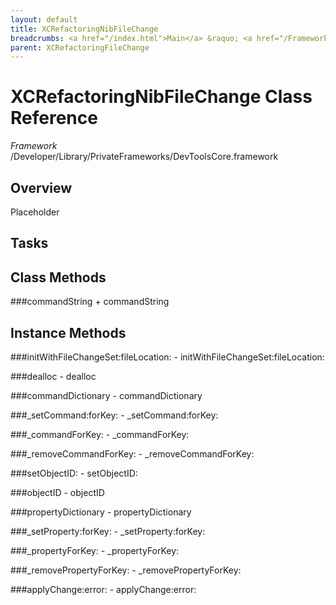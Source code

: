 ```yaml
---
layout: default
title: XCRefactoringNibFileChange
breadcrumbs: <a href="/index.html">Main</a> &raquo; <a href="/Frameworks.html">Framework</a> &raquo; <a href="/Frameworks/DevToolsCore.html">DevToolsCore</a> &raquo; XCRefactoringNibFileChange
parent: XCRefactoringFileChange 
---
```

# XCRefactoringNibFileChange Class Reference

*Framework* /Developer/Library/PrivateFrameworks/DevToolsCore.framework

## Overview

Placeholder

## Tasks

## Class Methods

<a name="+commandString"></a>
###commandString
    + commandString

## Instance Methods

<a name="-initWithFileChangeSet:fileLocation:"></a>
###initWithFileChangeSet:fileLocation:
    - initWithFileChangeSet:fileLocation:

<a name="-dealloc"></a>
###dealloc
    - dealloc

<a name="-commandDictionary"></a>
###commandDictionary
    - commandDictionary

<a name="-_setCommand:forKey:"></a>
###_setCommand:forKey:
    - _setCommand:forKey:

<a name="-_commandForKey:"></a>
###_commandForKey:
    - _commandForKey:

<a name="-_removeCommandForKey:"></a>
###_removeCommandForKey:
    - _removeCommandForKey:

<a name="-setObjectID:"></a>
###setObjectID:
    - setObjectID:

<a name="-objectID"></a>
###objectID
    - objectID

<a name="-propertyDictionary"></a>
###propertyDictionary
    - propertyDictionary

<a name="-_setProperty:forKey:"></a>
###_setProperty:forKey:
    - _setProperty:forKey:

<a name="-_propertyForKey:"></a>
###_propertyForKey:
    - _propertyForKey:

<a name="-_removePropertyForKey:"></a>
###_removePropertyForKey:
    - _removePropertyForKey:

<a name="-applyChange:error:"></a>
###applyChange:error:
    - applyChange:error:

